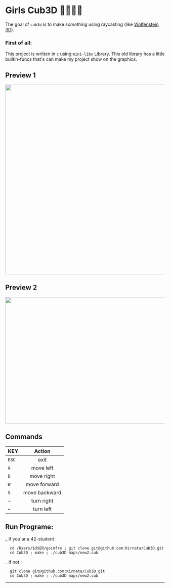 # Girls Cub3D 🦸‍♀🦸‍♀

The goal of ``cub3d`` is to make *something* using raycasting (like [Wolfenstein 3D](https://fr.wikipedia.org/wiki/Wolfenstein_3D)).

### First of all:

This project is written in ``c`` using ``mini-libx`` Library. 
This old library has a little builtin-funcs that's can make my project show on the graphics. 

## Preview 1
<img src="https://github.com/Kirnata/imgs/preview_1.img" width=700 height=600/>

## Preview 2
<img src="https://github.com/Kirnata/imgs/preview_2.img" width=700 height=400/>
</a>

## Commands

| KEY           | Action        |
| ------------- |:-------------:|
| `ESC`         | exit          |
| `A`           | move left     |
| `D`           | move right    |
| `W`           | move forward  |
| `S`           | move backward |
| `→`           | turn right    |
| `←`           | turn left     |


## Run Programe:

_ if you'ar a 42-student :

```
  cd /Users/$USER/goinfre ; git clone git@github.com:Kirnata/Cub3D.git
  cd Cub3D ; make ; ./cub3D maps/new2.cub
```

_ if not :

```
  git clone git@github.com:Kirnata/Cub3D.git
  cd Cub3D ; make ; ./cub3D maps/new2.cub
```

---
